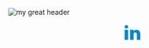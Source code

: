 
![my great header](SheldonPierce.png)

<p align="center">
    <a href="http://www.linkedin.com/in/sheldon-pierce/" target="blank" rel="noopener noreferrer"><img height="38" src=icons8-linkedin-2-48.png></a>
</p>
